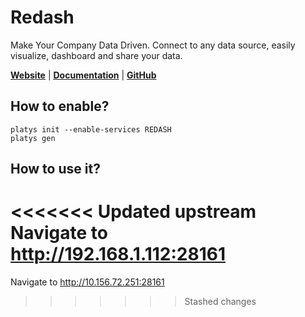 # Redash

Make Your Company Data Driven. Connect to any data source, easily visualize, dashboard and share your data. 

**[Website](https://redash.io/)** | **[Documentation](https://redash.io/)** | **[GitHub](https://github.com/getredash/redash)**

## How to enable?

```
platys init --enable-services REDASH
platys gen
```

## How to use it?

<<<<<<< Updated upstream
Navigate to <http://192.168.1.112:28161>
=======
Navigate to <http://10.156.72.251:28161>
>>>>>>> Stashed changes
